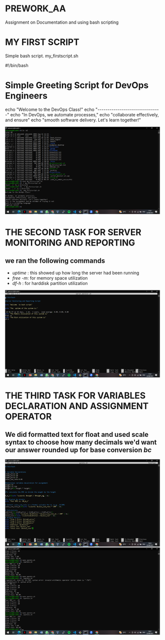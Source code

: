 # PREWORK_AA
Assignment on Documentation and using bash scripting
# MY FIRST SCRIPT
Simple bash script. my_firstscript.sh

#!/bin/bash

# Simple Greeting Script for DevOps Engineers

echo "Welcome to the DevOps Class!"
echo "--------------------------------"
echo "In DevOps, we automate processes,"
echo "collaborate effectively, and ensure"
echo "smooth software delivery. Let's learn together!"

![This is the screenshot of the vim](./images/Screenshot%20(455).png)

# THE SECOND TASK FOR SERVER MONITORING AND REPORTING
## we ran the following commands
- *uptime* : this showed up how long the server had been running
- *free -m*: for memory space utilization
- *df-h* : for harddisk partition utilization

![this is screenshot of the vim scripting](./images/Screenshot%20(453).png)

# THE THIRD TASK FOR VARIABLES DECLARATION AND ASSIGNMENT OPERATOR

## We did formatted text for float and used scale syntax to choose how many decimals we'd want our answer rounded up for base conversion *bc*

![this is the screenshot of the vim scripting](./images/Screenshot%20(457).png)
![this is from the server showing it](./images/Screenshot%20(459).png)


